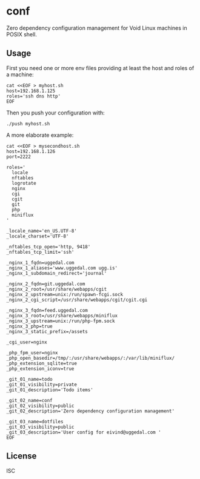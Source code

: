 conf
====

Zero dependency configuration management for
Void Linux machines in POSIX shell.

Usage
-----

First you need one or more env files providing at least the host and
roles of a machine:

    cat <<EOF > myhost.sh
    host=192.168.1.125
    roles='ssh dns http'
    EOF

Then you push your configuration with:

    ./push myhost.sh

A more elaborate example:

    cat <<EOF > mysecondhost.sh
    host=192.168.1.126
    port=2222

    roles='
      locale
      nftables
      logrotate
      nginx
      cgi
      cgit
      git
      php
      miniflux
    '

    _locale_name='en_US.UTF-8'
    _locale_charset='UTF-8'

    _nftables_tcp_open='http, 9418'
    _nftables_tcp_limit='ssh'

    _nginx_1_fqdn=uggedal.com
    _nginx_1_aliases='www.uggedal.com ugg.is'
    _nginx_1_subdomain_redirect='journal'

    _nginx_2_fqdn=git.uggedal.com
    _nginx_2_root=/usr/share/webapps/cgit
    _nginx_2_upstream=unix:/run/spawn-fcgi.sock
    _nginx_2_cgi_script=/usr/share/webapps/cgit/cgit.cgi

    _nginx_3_fqdn=feed.uggedal.com
    _nginx_3_root=/usr/share/webapps/miniflux
    _nginx_3_upstream=unix:/run/php-fpm.sock
    _nginx_3_php=true
    _nginx_3_static_prefix=/assets

    _cgi_user=nginx

    _php_fpm_user=nginx
    _php_open_basedir=/tmp/:/usr/share/webapps/:/var/lib/miniflux/
    _php_extension_sqlite=true
    _php_extension_iconv=true

    _git_01_name=todo
    _git_01_visibility=private
    _git_01_description='Todo items'

    _git_02_name=conf
    _git_02_visibility=public
    _git_02_description='Zero dependency configuration management'

    _git_03_name=dotfiles
    _git_03_visibility=public
    _git_03_description='User config for eivind@uggedal.com '
    EOF

License
-------

ISC
